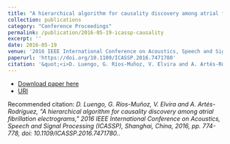 ```yaml
---
title: "A hierarchical algorithm for causality discovery among atrial fibrillation electrograms"
collection: publications
category: "Conference Proceedings"
permalink: /publication/2016-05-19-icassp-causality
excerpt: ''
date: 2016-05-19
venue: '2016 IEEE International Conference on Acoustics, Speech and Signal Processing (ICASSP)'
paperurl: 'https://doi.org/10.1109/ICASSP.2016.7471780'
citation: '&quot;<i>D. Luengo, G. Ríos-Muñoz, V. Elvira and A. Artés-Rodríguez, "A hierarchical algorithm for causality discovery among atrial fibrillation electrograms," 2016 IEEE International Conference on Acoustics, Speech and Signal Processing (ICASSP), Shanghai, China, 2016, pp. 774-778, doi: 10.1109/ICASSP.2016.7471780.</i>.&quot;.'
---
```


* [Download paper here](https://doi.org/10.1109/ICASSP.2016.7471780)
* [URI](https://hdl.handle.net/10016/34796)

Recommended citation: <i>D. Luengo, G. Ríos-Muñoz, V. Elvira and A. Artés-Rodríguez, "A hierarchical algorithm for causality discovery among atrial fibrillation electrograms," 2016 IEEE International Conference on Acoustics, Speech and Signal Processing (ICASSP), Shanghai, China, 2016, pp. 774-778, doi: 10.1109/ICASSP.2016.7471780.</i>.
